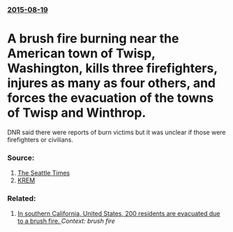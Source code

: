 ### [2015-08-19](/news/2015/08/19/index.md)

# A brush fire burning near the American town of Twisp, Washington, kills three firefighters, injures as many as four others, and forces the evacuation of the towns of Twisp and Winthrop. 

DNR said there were reports of burn victims but it was unclear if those were firefighters or civilians.


### Source:

1. [The Seattle Times](http://www.seattletimes.com/seattle-news/northwest/chelan-fires-grow-but-firefighters-mop-up-contained-areas/?utm_content=buffer92856&utm_medium=social&utm_source=twitter&utm_campaign=owned_buffer)
2. [KREM](http://www.krem.com/story/news/local/wildfire/2015/08/19/50-acre-fire-evacuates-town--twisp/32021205/)

### Related:

1. [In southern California, United States, 200 residents are evacuated due to a brush fire. ](/news/2013/04/20/in-southern-california-united-states-200-residents-are-evacuated-due-to-a-brush-fire.md) _Context: brush fire_
